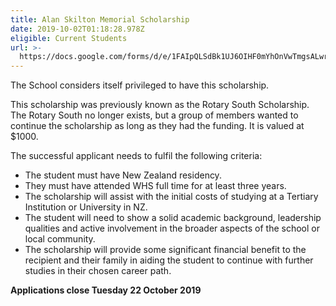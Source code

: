 ```yaml
---
title: Alan Skilton Memorial Scholarship
date: 2019-10-02T01:18:28.978Z
eligible: Current Students
url: >-
  https://docs.google.com/forms/d/e/1FAIpQLSdBk1UJ6OIHF0mYhOnVwTmgsALwra6TIyBiLnggfWer0t7KYA/viewform
---
```

The School considers itself privileged to have this scholarship.

This scholarship was previously known as the Rotary South Scholarship. The Rotary South no longer exists, but a group of members wanted to continue the scholarship as long as they had the funding. It is valued at $1000.

The successful applicant needs to fulfil the following criteria:

* The student must have New Zealand residency.
* They must have attended WHS full time  for at least three years.
* The scholarship will assist with the initial costs of studying at a Tertiary Institution or University in NZ.
* The student will need to show a solid academic background, leadership qualities and active involvement in the broader aspects of the school or local community.
* The scholarship will provide some significant financial benefit to the recipient and their family in aiding the student to continue with further studies in their chosen career path.

**Applications close Tuesday 22 October 2019**
